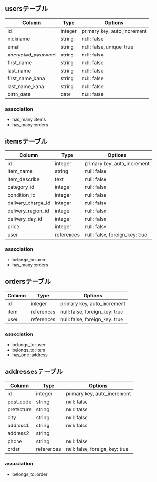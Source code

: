 ## usersテーブル

| Column              | Type    | Options                     |
|---------------------|---------|-----------------------------|
| id                  | integer | primary key, auto_increment |
| nickname            | string  | null: false                 |
| email               | string  | null: false, unique: true   |
| encrypted_password  | string  | null: false                 |
| first_name          | string  | null: false                 |
| last_name           | string  | null: false                 |
| first_name_kana     | string  | null: false                 |
| last_name_kana      | string  | null: false                 |
| birth_date          | date    | null: false                 |

### association
- has_many :items
- has_many :orders

## itemsテーブル

| Column             | Type       | Options                        |
|--------------------|------------|--------------------------------|
| id                 | integer    | primary key, auto_increment    |
| item_name          | string     | null: false                    |
| item_describe      | text       | null: false                    |
| category_id        | integer    | null: false                    |
| condition_id       | integer    | null: false                    |
| delivery_charge_id | integer    | null: false                    |
| delivery_region_id | integer    | null: false                    |
| delivery_day_id    | integer    | null: false                    |
| price              | integer    | null: false                    |
| user               | references | null: false, foreign_key: true |

### association
- belongs_to :user
- has_many :orders

## ordersテーブル

| Column  | Type       | Options                        |
|---------|------------|--------------------------------|
| id      | integer    | primary key, auto_increment    |
| item    | references | null: false, foreign_key: true |
| user    | references | null: false, foreign_key: true |

### association
- belongs_to :user
- belongs_to :item
- has_one :address

## addressesテーブル

| Column       | Type       | Options                        |
|--------------|------------|--------------------------------|
| id           | integer    | primary key, auto_increment    |
| post_code    | string     | null: false                    |
| prefecture   | string     | null: false                    |
| city         | string     | null: false                    |
| address1     | string     | null: false                    |
| address2     | string     |                                |
| phone        | string     | null: false                    |
| order        | references | null: false, foreign_key: true |

### association
- belongs_to :order